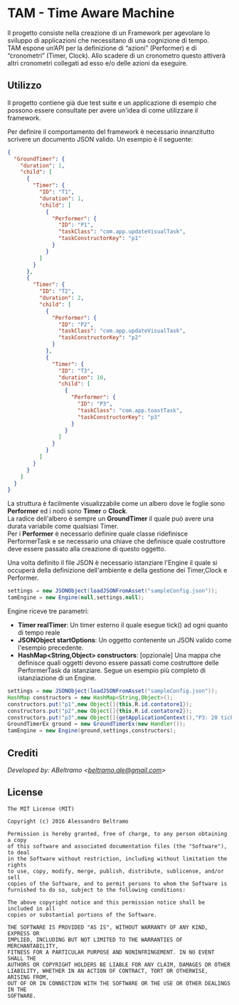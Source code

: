 TAM - Time Aware Machine
==========

Il progetto consiste nella creazione di un Framework per agevolare lo sviluppo di applicazioni che necessitano di una cognizione di tempo.  
TAM espone un’API per la definizione di “azioni” (Performer) e di “cronometri” (Timer, Clock). Allo scadere di un cronometro questo attiverà altri cronometri collegati ad esso e/o delle azioni da eseguire.

Utilizzo
-------

Il progetto contiene già due test suite e un applicazione di esempio che possono essere consultate per avere un'idea di come utilizzare il framework.  

Per definire il comportamento del framework è necessario innanzitutto scrivere un documento JSON valido. Un esempio è il seguente:
```json
{
  "GroundTimer": {
    "duration": 1,
    "child": [
      {
        "Timer": {
          "ID": "T1",
          "duration": 1,
          "child": [
            {
              "Performer": {
                "ID": "P1",
                "taskClass": "com.app.updateVisualTask",
                "taskConstructorKey": "p1"
              }
            }
          ]
        }
      },
      {
        "Timer": {
          "ID": "T2",
          "duration": 2,
          "child": [
            {
              "Performer": {
                "ID": "P2",
                "taskClass": "com.app.updateVisualTask",
                "taskConstructorKey": "p2"
              }
            },
            {
              "Timer": {
                "ID": "T3",
                "duration": 10,
                "child": [
                  {
                    "Performer": {
                      "ID": "P3",
                      "taskClass": "com.app.toastTask",
                      "taskConstructorKey": "p3"
                    }
                  }
                ]
              }
            }
          ]
        }
      }
    ]
  }
}
```
La struttura è facilmente visualizzabile come un albero dove le foglie sono **Performer** ed i nodi sono **Timer** o **Clock**.  
La radice dell'albero è sempre un **GroundTimer** il quale può avere una durata variabile come qualsiasi Timer.  
Per i **Performer** è necessario definire quale classe ridefinisce PerformerTask e se necessario una chiave che definisce quale costruttore deve essere passato alla creazione di questo oggetto.

Una volta definito il file JSON è necessario istanziare l'Engine il quale si occuperà della definizione dell'ambiente e della gestione dei Timer,Clock e Performer.
```java
settings = new JSONObject(loadJSONFromAsset("sampleConfig.json"));
tamEngine = new Engine(null,settings,null);
```
Engine riceve tre parametri:
* **Timer realTimer**: Un timer esterno il quale esegue tick() ad ogni quanto di tempo reale
* **JSONObject startOptions**: Un oggetto contenente un JSON valido come l'esempio precedente.
* **HashMap<String,Object> constructors**: [opzionale] Una mappa che definisce quali oggetti devono essere passati come costruttore delle PerformerTask da istanziare.
Segue un esempio più completo di istanziazione di un Engine.

```java
settings = new JSONObject(loadJSONFromAsset("sampleConfig.json"));
HashMap constructors = new HashMap<String,Object>();
constructors.put("p1",new Object[]{this,R.id.contatore1});
constructors.put("p2",new Object[]{this,R.id.contatore2});
constructors.put("p3",new Object[]{getApplicationContext(),"P3: 20 tick"});
GroundTimerEx ground = new GroundTimerEx(new Handler());
tamEngine = new Engine(ground,settings,constructors);
```
Crediti
-------
*Developed by: ABeltramo <[beltramo.ale@gmail.com](beltramo.ale@gmail.com)>*
	
License
-------
	The MIT License (MIT)

	Copyright (c) 2016 Alessandro Beltramo

	Permission is hereby granted, free of charge, to any person obtaining a copy
	of this software and associated documentation files (the "Software"), to deal
	in the Software without restriction, including without limitation the rights
	to use, copy, modify, merge, publish, distribute, sublicense, and/or sell
	copies of the Software, and to permit persons to whom the Software is
	furnished to do so, subject to the following conditions:

	The above copyright notice and this permission notice shall be included in all
	copies or substantial portions of the Software.

	THE SOFTWARE IS PROVIDED "AS IS", WITHOUT WARRANTY OF ANY KIND, EXPRESS OR
	IMPLIED, INCLUDING BUT NOT LIMITED TO THE WARRANTIES OF MERCHANTABILITY,
	FITNESS FOR A PARTICULAR PURPOSE AND NONINFRINGEMENT. IN NO EVENT SHALL THE
	AUTHORS OR COPYRIGHT HOLDERS BE LIABLE FOR ANY CLAIM, DAMAGES OR OTHER
	LIABILITY, WHETHER IN AN ACTION OF CONTRACT, TORT OR OTHERWISE, ARISING FROM,
	OUT OF OR IN CONNECTION WITH THE SOFTWARE OR THE USE OR OTHER DEALINGS IN THE
	SOFTWARE.
